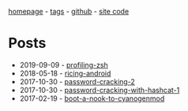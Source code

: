 [homepage](https://amar1729.github.io/) - [tags](./tags.html) - [github](https://github.com/Amar1729) - [site code](https://github.com/Amar1729/Amar1729.github.io)

# Posts

- 2019-09-09 - [profiling-zsh](./profiling-zsh.html)
- 2018-05-18 - [ricing-android](./ricing-android.html)
- 2017-10-30 - [password-cracking-2](./password-cracking-2.html)
- 2017-10-30 - [password-cracking-with-hashcat-1](./password-cracking-with-hashcat-1.html)
- 2017-02-19 - [boot-a-nook-to-cyanogenmod](./boot-a-nook-to-cyanogenmod.html)
